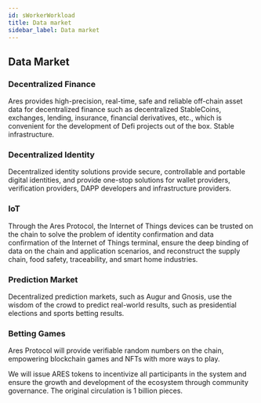 ```yaml
---
id: sWorkerWorkload
title: Data market
sidebar_label: Data market
---
```

## Data Market

### Decentralized Finance
Ares provides high-precision, real-time, safe and reliable off-chain asset data for decentralized finance such as decentralized StableCoins, exchanges, lending, insurance, financial derivatives, etc., which is convenient for the development of Defi projects out of the box. Stable infrastructure.

### Decentralized Identity
Decentralized identity solutions provide secure, controllable and portable digital identities, and provide one-stop solutions for wallet providers, verification providers, DAPP developers and infrastructure providers.

### IoT
Through the Ares Protocol, the Internet of Things devices can be trusted on the chain to solve the problem of identity confirmation and data confirmation of the Internet of Things terminal, ensure the deep binding of data on the chain and application scenarios, and reconstruct the supply chain, food safety, traceability, and smart home industries.

### Prediction Market
Decentralized prediction markets, such as Augur and Gnosis, use the wisdom of the crowd to predict real-world results, such as presidential elections and sports betting results.

### Betting Games
Ares Protocol will provide verifiable random numbers on the chain, empowering blockchain games and NFTs with more ways to play.

We will issue ARES tokens to incentivize all participants in the system and ensure the growth and development of the ecosystem through community governance. The original circulation is 1 billion pieces.


